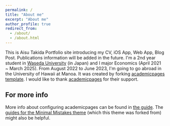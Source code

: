 ```yaml
---
permalink: /
title: "About me"
excerpt: "About me"
author_profile: true
redirect_from:
  - /about/
  - /about.html
---
```


This is Aisu Takida Portfolio site introducing my CV, iOS App, Web App, Blog Post. Publications information will be added in the future. I'm a 2nd year student in [Waseda University](https://www.waseda.jp/top/) (in Japan) and I major Economics (April 2021 ~ March 2025). From August 2022 to June 2023, I'm going to go abroad in the University of Hawaii at Manoa.
It was created by forking [academicpages template](https://github.com/academicpages/academicpages.github.io). I would like to thank [academicpages](https://github.com/academicpages) for their support.

## For more info

More info about configuring academicpages can be found in [the guide](https://academicpages.github.io/markdown/). The [guides for the Minimal Mistakes theme](https://mmistakes.github.io/minimal-mistakes/docs/configuration/) (which this theme was forked from) might also be helpful.
